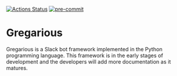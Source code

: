 [![Actions Status](https://github.com/GregariousBots/gregarious/workflows/build/badge.svg)](https://github.com/GregariousBots/gregarious/actions) [![pre-commit](https://img.shields.io/badge/pre--commit-enabled-brightgreen?logo=pre-commit&logoColor=white)](https://github.com/pre-commit/pre-commit)

# Gregarious

Gregarious is a Slack bot framework implemented in the Python programming
language. This framework is in the early stages of development and the
developers will add more documentation as it matures.
